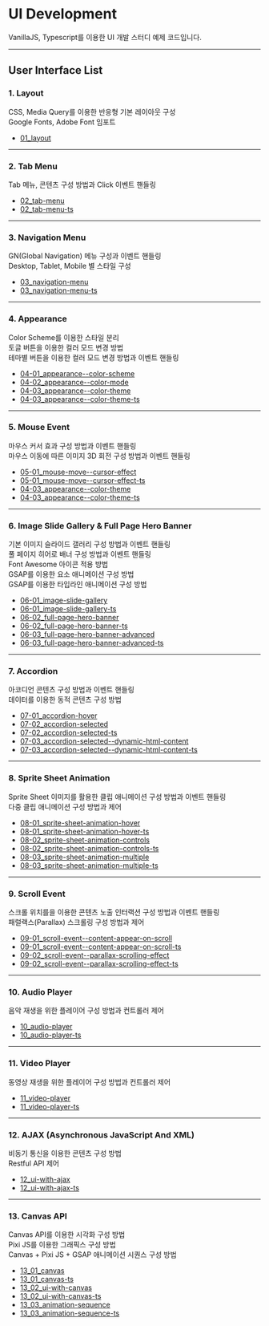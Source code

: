 # UI Development

VanillaJS, Typescript를 이용한 UI 개발 스터디 예제 코드입니다.

---

## User Interface List

### 1. Layout
CSS, Media Query를 이용한 반응형 기본 레이아웃 구성<br>
Google Fonts, Adobe Font 임포트
- [01_layout](https://github.com/theo-interactive/ui-development/tree/main/01_layout)

***

### 2. Tab Menu
Tab 메뉴, 콘텐츠 구성 방법과 Click 이벤트 핸들링
- [02_tab-menu](https://github.com/theo-interactive/ui-development/tree/main/02_tab-menu)
- [02_tab-menu-ts](https://github.com/theo-interactive/ui-development/tree/main/02_tab-menu-ts)

***

### 3. Navigation Menu
GN(Global Navigation) 메뉴 구성과 이벤트 핸들링<br>
Desktop, Tablet, Mobile 별 스타일 구성
- [03_navigation-menu](https://github.com/theo-interactive/ui-development/tree/main/03_navigation-menu)
- [03_navigation-menu-ts](https://github.com/theo-interactive/ui-development/tree/main/03_navigation-menu-ts)

***

### 4. Appearance
Color Scheme를 이용한 스타일 분리<br>
토글 버튼을 이용한 컬러 모드 변경 방법<br>
테마별 버튼을 이용한 컬러 모드 변경 방법과 이벤트 핸들링
- [04-01_appearance--color-scheme](https://github.com/theo-interactive/ui-development/tree/main/04-01_appearance--color-scheme)
- [04-02_appearance--color-mode](https://github.com/theo-interactive/ui-development/tree/main/04-02_appearance--color-mode)
- [04-03_appearance--color-theme](https://github.com/theo-interactive/ui-development/tree/main/04-03_appearance--color-theme)
- [04-03_appearance--color-theme-ts](https://github.com/theo-interactive/ui-development/tree/main/04-03_appearance--color-theme-ts)

***

### 5. Mouse Event
마우스 커서 효과 구성 방법과 이벤트 핸들링<br>
마우스 이동에 따른 이미지 3D 회전 구성 방법과 이벤트 핸들링
- [05-01_mouse-move--cursor-effect](https://github.com/theo-interactive/ui-development/tree/main/05-01_mouse-move--cursor-effect)
- [05-01_mouse-move--cursor-effect-ts](https://github.com/theo-interactive/ui-development/tree/main/05-01_mouse-move--cursor-effect-ts)
- [04-03_appearance--color-theme](https://github.com/theo-interactive/ui-development/tree/main/04-03_appearance--color-theme)
- [04-03_appearance--color-theme-ts](https://github.com/theo-interactive/ui-development/tree/main/04-03_appearance--color-theme-ts)

***

### 6. Image Slide Gallery & Full Page Hero Banner
기본 이미지 슬라이드 갤러리 구성 방법과 이벤트 핸들링<br>
풀 페이지 히어로 배너 구성 방법과 이벤트 핸들링<br>
Font Awesome 아이콘 적용 방법<br>
GSAP를 이용한 요소 애니메이션 구성 방법<br>
GSAP를 이용한 타입라인 애니메이션 구성 방법
- [06-01_image-slide-gallery](https://github.com/theo-interactive/ui-development/tree/main/06-01_image-slide-gallery)
- [06-01_image-slide-gallery-ts](https://github.com/theo-interactive/ui-development/tree/main/06-01_image-slide-gallery-ts)
- [06-02_full-page-hero-banner](https://github.com/theo-interactive/ui-development/tree/main/06-02_full-page-hero-banner)
- [06-02_full-page-hero-banner-ts](https://github.com/theo-interactive/ui-development/tree/main/06-02_full-page-hero-banner-ts)
- [06-03_full-page-hero-banner-advanced](https://github.com/theo-interactive/ui-development/tree/main/06-03_full-page-hero-banner-advanced)
- [06-03_full-page-hero-banner-advanced-ts](https://github.com/theo-interactive/ui-development/tree/main/06-03_full-page-hero-banner-advanced-ts)

***

### 7. Accordion
아코디언 콘텐츠 구성 방법과 이벤트 핸들링<br>
데이터를 이용한 동적 콘텐츠 구성 방법
- [07-01_accordion-hover](https://github.com/theo-interactive/ui-development/tree/main/07-01_accordion-hover)
- [07-02_accordion-selected](https://github.com/theo-interactive/ui-development/tree/main/07-02_accordion-selected)
- [07-02_accordion-selected-ts](https://github.com/theo-interactive/ui-development/tree/main/07-02_accordion-selected-ts)
- [07-03_accordion-selected--dynamic-html-content](https://github.com/theo-interactive/ui-development/tree/main/07-03_accordion-selected--dynamic-html-content)
- [07-03_accordion-selected--dynamic-html-content-ts](https://github.com/theo-interactive/ui-development/tree/main/07-03_accordion-selected--dynamic-html-content-ts)

***

### 8. Sprite Sheet Animation
Sprite Sheet 이미지를 활용한 클립 애니메이션 구성 방법과 이벤트 핸들링<br>
다중 클립 애니메이션 구성 방법과 제어
- [08-01_sprite-sheet-animation-hover](https://github.com/theo-interactive/ui-development/tree/main/08-01_sprite-sheet-animation-hover)
- [08-01_sprite-sheet-animation-hover-ts](https://github.com/theo-interactive/ui-development/tree/main/08-01_sprite-sheet-animation-hover-ts)
- [08-02_sprite-sheet-animation-controls](https://github.com/theo-interactive/ui-development/tree/main/08-02_sprite-sheet-animation-controls)
- [08-02_sprite-sheet-animation-controls-ts](https://github.com/theo-interactive/ui-development/tree/main/08-02_sprite-sheet-animation-controls-ts)
- [08-03_sprite-sheet-animation-multiple](https://github.com/theo-interactive/ui-development/tree/main/08-03_sprite-sheet-animation-multiple)
- [08-03_sprite-sheet-animation-multiple-ts](https://github.com/theo-interactive/ui-development/tree/main/08-03_sprite-sheet-animation-multiple-ts)

***

### 9. Scroll Event
스크롤 위치를을 이용한 콘텐츠 노출 인터랙션 구성 방법과 이벤트 핸들링<br>
패럴랙스(Parallax) 스크롤링 구성 방법과 제어
- [09-01_scroll-event--content-appear-on-scroll](https://github.com/theo-interactive/ui-development/tree/main/09-01_scroll-event--content-appear-on-scroll)
- [09-01_scroll-event--content-appear-on-scroll-ts](https://github.com/theo-interactive/ui-development/tree/main/09-01_scroll-event--content-appear-on-scroll-ts)
- [09-02_scroll-event--parallax-scrolling-effect](https://github.com/theo-interactive/ui-development/tree/main/09-02_scroll-event--parallax-scrolling-effect)
- [09-02_scroll-event--parallax-scrolling-effect-ts](https://github.com/theo-interactive/ui-development/tree/main/09-02_scroll-event--parallax-scrolling-effect-ts)

***

### 10. Audio Player
음악 재생을 위한 플레이어 구성 방법과 컨트롤러 제어
- [10_audio-player](https://github.com/theo-interactive/ui-development/tree/main/10_audio-player)
- [10_audio-player-ts](https://github.com/theo-interactive/ui-development/tree/main/10_audio-player-ts)

***

### 11. Video Player
동영상 재생을 위한 플레이어 구성 방법과 컨트롤러 제어
- [11_video-player](https://github.com/theo-interactive/ui-development/tree/main/11_video-player)
- [11_video-player-ts](https://github.com/theo-interactive/ui-development/tree/main/11_video-player-ts)

***

### 12. AJAX (Asynchronous JavaScript And XML)
비동기 통신을 이용한 콘텐츠 구성 방법<br>
Restful API 제어
- [12_ui-with-ajax](https://github.com/theo-interactive/ui-development/tree/main/12_ui-with-ajax)
- [12_ui-with-ajax-ts](https://github.com/theo-interactive/ui-development/tree/main/12_ui-with-ajax-ts)

***

### 13. Canvas API
Canvas API를 이용한 시각화 구성 방법<br>
Pixi JS를 이용한 그래픽스 구성 방법<br>
Canvas + Pixi JS + GSAP 애니메이션 시퀀스 구성 방법
- [13_01_canvas](https://github.com/theo-interactive/ui-development/tree/main/13_01_canvas)
- [13_01_canvas-ts](https://github.com/theo-interactive/ui-development/tree/main/13_01_canvas-ts)
- [13_02_ui-with-canvas](https://github.com/theo-interactive/ui-development/tree/main/13_02_ui-with-canvas)
- [13_02_ui-with-canvas-ts](https://github.com/theo-interactive/ui-development/tree/main/13_02_ui-with-canvas-ts)
- [13_03_animation-sequence](https://github.com/theo-interactive/ui-development/tree/main/13_03_animation-sequence)
- [13_03_animation-sequence-ts](https://github.com/theo-interactive/ui-development/tree/main/13_03_animation-sequence-ts)
